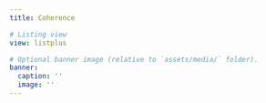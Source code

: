 ```yaml
---
title: Coherence

# Listing view
view: listplus

# Optional banner image (relative to `assets/media/` folder).
banner:
  caption: ''
  image: ''
---
```

